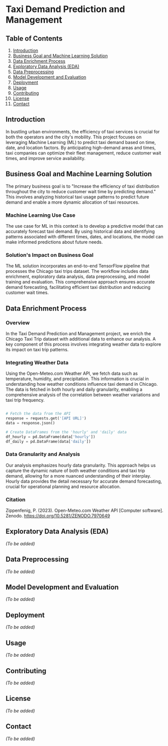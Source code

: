 
# Taxi Demand Prediction and Management

## Table of Contents
1. [Introduction](#introduction)
2. [Business Goal and Machine Learning Solution](#business-goal-and-machine-learning-solution)
3. [Data Enrichment Process](#data-enrichment-process)
4. [Exploratory Data Analysis (EDA)](#exploratory-data-analysis-eda)
5. [Data Preprocessing](#data-preprocessing)
6. [Model Development and Evaluation](#model-development-and-evaluation)
7. [Deployment](#deployment)
8. [Usage](#usage)
9. [Contributing](#contributing)
10. [License](#license)
11. [Contact](#contact)

## Introduction
In bustling urban environments, the efficiency of taxi services is crucial for both the operators and the city's mobility. This project focuses on leveraging Machine Learning (ML) to predict taxi demand based on time, date, and location factors. By anticipating high-demand areas and times, taxi companies can optimize their fleet management, reduce customer wait times, and improve service availability.

## Business Goal and Machine Learning Solution
The primary business goal is to "Increase the efficiency of taxi distribution throughout the city to reduce customer wait time by predicting demand." This involves analyzing historical taxi usage patterns to predict future demand and enable a more dynamic allocation of taxi resources.

### Machine Learning Use Case
The use case for ML in this context is to develop a predictive model that can accurately forecast taxi demand. By using historical data and identifying patterns associated with different times, dates, and locations, the model can make informed predictions about future needs.

### Solution's Impact on Business Goal
The ML solution incorporates an end-to-end TensorFlow pipeline that processes the Chicago taxi trips dataset. The workflow includes data enrichment, exploratory data analysis, data preprocessing, and model training and evaluation. This comprehensive approach ensures accurate demand forecasting, facilitating efficient taxi distribution and reducing customer wait times.

## Data Enrichment Process

### Overview
In the Taxi Demand Prediction and Management project, we enrich the Chicago Taxi Trip dataset with additional data to enhance our analysis. A key component of this process involves integrating weather data to explore its impact on taxi trip patterns.

### Integrating Weather Data
Using the Open-Meteo.com Weather API, we fetch data such as temperature, humidity, and precipitation. This information is crucial in understanding how weather conditions influence taxi demand in Chicago. The data is fetched in both hourly and daily granularity, enabling a comprehensive analysis of the correlation between weather variations and taxi trip frequency.
```python

# Fetch the data from the API
response = requests.get('[API URL]')
data = response.json()

# Create DataFrames from the 'hourly' and 'daily' data
df_hourly = pd.DataFrame(data['hourly'])
df_daily = pd.DataFrame(data['daily'])
```
### Data Granularity and Analysis
Our analysis emphasizes hourly data granularity. This approach helps us capture the dynamic nature of both weather conditions and taxi trip demand, allowing for a more nuanced understanding of their interplay. Hourly data provides the detail necessary for accurate demand forecasting, crucial for operational planning and resource allocation.

### Citation
Zippenfenig, P. (2023). Open-Meteo.com Weather API [Computer software]. Zenodo. https://doi.org/10.5281/ZENODO.7970649

## Exploratory Data Analysis (EDA)
*(To be added)*

## Data Preprocessing
*(To be added)*

## Model Development and Evaluation
*(To be added)*

## Deployment
*(To be added)*

## Usage
*(To be added)*

## Contributing
*(To be added)*

## License
*(To be added)*

## Contact
*(To be added)*

